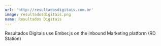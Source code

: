 ```yaml
---
url: 'http://resultadosdigitais.com.br'
image: resultadosdigitais.png
name: Resultados Digitais
---
```

Resultados Digitais use Ember.js on the Inbound Marketing platform (RD Station)